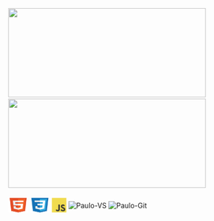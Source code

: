 <div>
  <a href="https://www.github.com/DevPauloCarvalho">
  <img height="180em" width="400" src="https://github-readme-stats.vercel.app/api?username=DevPauloCarvalho&show_icons=true&theme=transparent&include_allcommits=true&count_private=true"/>
  <img height="180em" width="400" src="https://github-readme-stats.vercel.app/api/top-langs/?username=DevPauloCarvalho&layout=compact&langs_count=16&theme=transparent"/>
</div>

<div style="display: inline-block"><br>
  <img align="center" alt="Paulo-HTML" height="30" width="40" src="https://raw.githubusercontent.com/devicons/devicon/master/icons/html5/html5-original.svg">
  <img align="center" alt="Paulo-CSS" height="30" width="40" src="https://raw.githubusercontent.com/devicons/devicon/master/icons/css3/css3-original.svg">
  <img align="center" alt="Paulo-Git" heigth="20" width="30" src="https://raw.githubusercontent.com/devicons/devicon/master/icons/javascript/javascript-original.svg" />
  <img align="center" alt="Paulo-VS" heigth="30" width="40" src="https://cdn.jsdelivr.net/gh/devicons/devicon/icons/visualstudio/visualstudio-plain.svg">
  <img align="center" alt="Paulo-Git" heigth="30" width="40" src="https://cdn.jsdelivr.net/gh/devicons/devicon/icons/git/git-original.svg">      
</div>
